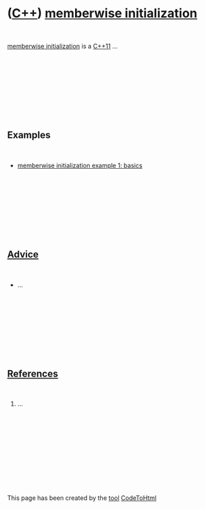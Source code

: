 



 

 

 

 

 

([C++](Cpp.htm)) [memberwise initialization](CppMemberwiseInitialization.htm)
=============================================================================

 

[memberwise initialization](CppMemberwiseInitialization.htm) is a
[C++11](Cpp11.htm) ...

 

 

 

 

 

Examples
--------

 

-   [memberwise initialization example 1:
    basics](CppMemberwiseInitializationExample1.htm)

 

 

 

 

 

[Advice](CppAdvice.htm)
-----------------------

 

-   ...

 

 

 

 

 

[References](CppReferences.htm)
-------------------------------

 

1.  ...

 

 

 

 

 





 




This page has been created by the [tool](Tools.htm)
[CodeToHtml](ToolCodeToHtml.htm)
